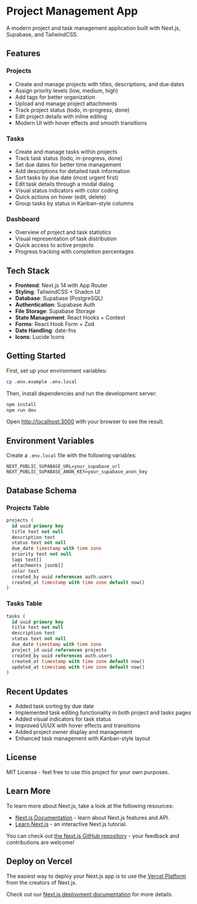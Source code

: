 # Project Management App

A modern project and task management application built with Next.js, Supabase, and TailwindCSS.

## Features

### Projects
- Create and manage projects with titles, descriptions, and due dates
- Assign priority levels (low, medium, high)
- Add tags for better organization
- Upload and manage project attachments
- Track project status (todo, in-progress, done)
- Edit project details with inline editing
- Modern UI with hover effects and smooth transitions

### Tasks
- Create and manage tasks within projects
- Track task status (todo, in-progress, done)
- Set due dates for better time management
- Add descriptions for detailed task information
- Sort tasks by due date (most urgent first)
- Edit task details through a modal dialog
- Visual status indicators with color coding
- Quick actions on hover (edit, delete)
- Group tasks by status in Kanban-style columns

### Dashboard
- Overview of project and task statistics
- Visual representation of task distribution
- Quick access to active projects
- Progress tracking with completion percentages

## Tech Stack

- **Frontend**: Next.js 14 with App Router
- **Styling**: TailwindCSS + Shadcn UI
- **Database**: Supabase (PostgreSQL)
- **Authentication**: Supabase Auth
- **File Storage**: Supabase Storage
- **State Management**: React Hooks + Context
- **Forms**: React Hook Form + Zod
- **Date Handling**: date-fns
- **Icons**: Lucide Icons

## Getting Started

First, set up your environment variables:

```bash
cp .env.example .env.local
```

Then, install dependencies and run the development server:

```bash
npm install
npm run dev
```

Open [http://localhost:3000](http://localhost:3000) with your browser to see the result.

## Environment Variables

Create a `.env.local` file with the following variables:

```env
NEXT_PUBLIC_SUPABASE_URL=your_supabase_url
NEXT_PUBLIC_SUPABASE_ANON_KEY=your_supabase_anon_key
```

## Database Schema

### Projects Table
```sql
projects (
  id uuid primary key
  title text not null
  description text
  status text not null
  due_date timestamp with time zone
  priority text not null
  tags text[]
  attachments jsonb[]
  color text
  created_by uuid references auth.users
  created_at timestamp with time zone default now()
)
```

### Tasks Table
```sql
tasks (
  id uuid primary key
  title text not null
  description text
  status text not null
  due_date timestamp with time zone
  project_id uuid references projects
  created_by uuid references auth.users
  created_at timestamp with time zone default now()
  updated_at timestamp with time zone default now()
)
```

## Recent Updates

- Added task sorting by due date
- Implemented task editing functionality in both project and tasks pages
- Added visual indicators for task status
- Improved UI/UX with hover effects and transitions
- Added project owner display and management
- Enhanced task management with Kanban-style layout

## License

MIT License - feel free to use this project for your own purposes.

## Learn More

To learn more about Next.js, take a look at the following resources:

- [Next.js Documentation](https://nextjs.org/docs) - learn about Next.js features and API.
- [Learn Next.js](https://nextjs.org/learn) - an interactive Next.js tutorial.

You can check out [the Next.js GitHub repository](https://github.com/vercel/next.js) - your feedback and contributions are welcome!

## Deploy on Vercel

The easiest way to deploy your Next.js app is to use the [Vercel Platform](https://vercel.com/new?utm_medium=default-template&filter=next.js&utm_source=create-next-app&utm_campaign=create-next-app-readme) from the creators of Next.js.

Check out our [Next.js deployment documentation](https://nextjs.org/docs/app/building-your-application/deploying) for more details.
